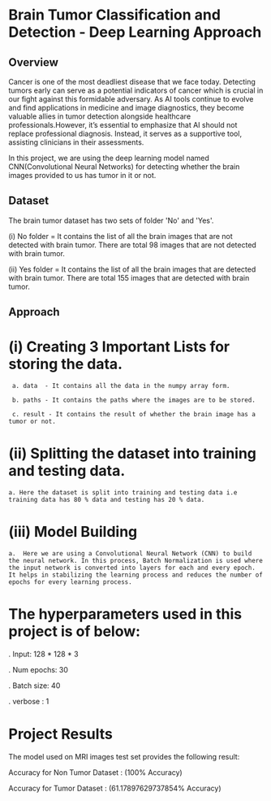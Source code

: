  # Brain Tumor Classification and Detection - Deep Learning Approach

 ## Overview

 Cancer is one of the most deadliest disease that we face today. Detecting tumors early can serve as a potential indicators of cancer which is crucial in our fight against  this formidable adversary. As AI tools continue to evolve and find applications in medicine and image diagnostics, they become valuable allies in tumor detection alongside healthcare professionals.However, it’s essential to emphasize that AI should not replace professional diagnosis. Instead, it serves as a supportive tool, assisting clinicians in their assessments.


 In this project, we are using the deep learning model named CNN(Convolutional Neural Networks) for detecting whether the brain images provided to us has tumor in it or not.

## Dataset

The brain tumor dataset has two sets of folder 'No' and 'Yes'.

(i) No folder = It contains the list of all the brain images that are not detected with brain tumor. There are total 98 images that are not detected with brain tumor.

(ii) Yes folder = It contains the list of all the brain images that are detected with brain tumor.   There are total 155 images that are detected with brain tumor.


## Approach

# (i) Creating 3 Important Lists for storing the data.
     a. data  - It contains all the data in the numpy array form.
     
     b. paths - It contains the paths where the images are to be stored. 

     c. result - It contains the result of whether the brain image has a tumor or not.

# (ii) Splitting the dataset into training and testing data.
    a. Here the dataset is split into training and testing data i.e training data has 80 % data and testing has 20 % data.

# (iii) Model Building
    a.  Here we are using a Convolutional Neural Network (CNN) to build the neural network. In this process, Batch Normalization is used where the input network is converted into layers for each and every epoch. It helps in stabilizing the learning process and reduces the number of epochs for every learning process.

# The hyperparameters used in this project is of below:

 .   Input: 128 * 128 * 3

 .   Num epochs: 30

 .   Batch size: 40

 .   verbose : 1


# Project Results

The model used on MRI images test set provides the following result:

Accuracy for Non Tumor Dataset :    (100% Accuracy)

Accuracy for Tumor     Dataset :    (61.17897629737854% Accuracy)

